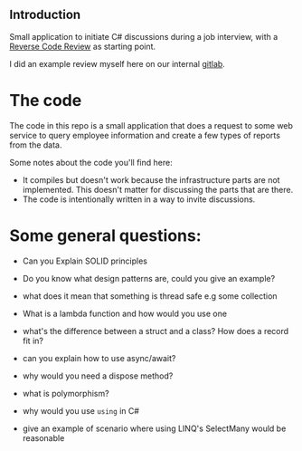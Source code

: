 ## Introduction

Small application to initiate C# discussions during a job interview, with a
[Reverse Code Review][reverse-code-review] as starting point.

I did an example review myself here on our internal [gitlab][gitlab].

# The code

The code in this repo is a small application that does a request to some
web service to query employee information and create a few types of reports
from the data.

Some notes about the code you'll find here:
- It compiles but doesn't work because the infrastructure parts are not
  implemented. This doesn't matter for discussing the parts that are there.
- The code is intentionally written in a way to invite discussions.

# Some general questions:

- Can you Explain SOLID principles
- Do you know what design patterns are, could you give an example?
- what does it mean that something is thread safe e.g some collection
- What is a lambda function and how would you use one

- what's the difference between a struct and a class? How does a record fit in?
- can you explain how to use async/await?
- why would you need a dispose method?
- what is polymorphism?
- why would you use `using` in C#
- give an example of scenario where using LINQ's SelectMany would be reasonable


[gitlab]: https://git.tss.cloud/common/csharpinterview/-/merge_requests/2
[reverse-code-review]: https://jacobian.org/2021/dec/15/wst-reverse-review/
